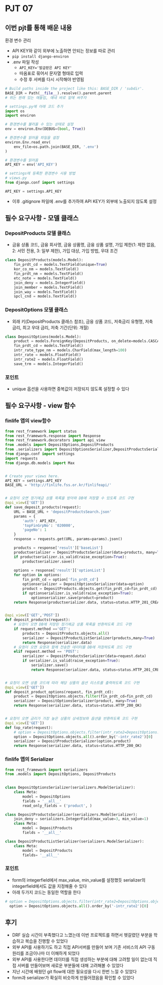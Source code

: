 # PJT 07

## 이번 pjt를 통해 배운 내용

환경 변수 관리

- API KEY와 같이 외부에 노출하면 안되는 정보를 따로 관리
- `pip install django-environ`
- .env 파일 작성
  - `API_KEY='발급받은 API KEY'`
  - 따옴표로 묶어서 문자열 형태로 입력
  - 수정 후 서버를 다시 시작해야 반영됨

```python
# Build paths inside the project like this: BASE_DIR / 'subdir'.
BASE_DIR = Path(__file__).resolve().parent.parent
# 위는 원래 있는 애들임, 얘네 바로 밑에 써주자

# settings.py에 아래 코드 추가
import os
import environ

# 환경변수를 불러올 수 있는 상태로 설정
env = environ.Env(DEBUG=(bool, True))

# 환경변수를 읽어올 파일을 설정
environ.Env.read_env(
    env_file=os.path.join(BASE_DIR, '.env')
)

# 환경변수를 읽어옴
API_KEY = env('API_KEY')

# settings에 등록한 환경변수 사용 방법
# views.py
from django.conf import settings

API_KEY = settings.API_KEY
```

- 이후 .gitignore 파일에 .env를 추가하여 API KEY가 외부에 노출되지 않도록 설정

## 필수 요구사항 - 모델 클래스

### DepositProducts 모델 클래스

- 금융 상품 코드, 금융 회사명, 금융 상품명, 금융 상품 설명, 가입 제한(1: 제한 없음, 2: 서민 전용, 3: 일부 제한), 가입 대상, 가입 방법, 우대 조건

```py
class DepositProducts(models.Model):
    fin_prdt_cd = models.TextField(unique=True)
    kor_co_nm = models.TextField()
    fin_prdt_nm = models.TextField()
    etc_note = models.TextField()
    join_deny = models.IntegerField()
    join_member = models.TextField()
    join_way = models.TextField()
    spcl_cnd = models.TextField()
```

### DepositOptions 모델 클래스

- 외래 키(DepositProducts 클래스 참조), 금융 상품 코드, 저축금리 유형명, 저축 금리, 최고 우대 금리, 저축 기간(단위: 개월)

```py
class DepositOptions(models.Model):
    product = models.ForeignKey(DepositProducts, on_delete=models.CASCADE)
    fin_prdt_cd = models.TextField()
    intr_rate_type_nm = models.CharField(max_length=100)
    intr_rate = models.FloatField()
    intr_rate2 = models.FloatField()
    save_trm = models.IntegerField()
```

### 포인트
- unique 옵션을 사용하면 중복값이 저장되지 않도록 설정할 수 있다

## 필수 요구사항 - view 함수

### finlife 앱의 view함수

```python
from rest_framework import status
from rest_framework.response import Response
from rest_framework.decorators import api_view
from .models import DepositOptions,DepositProducts
from .serializers import DepositOptionsSerializer,DepositProductsSerializer,DepositProductListSerializer
from django.conf import settings
import requests
from django.db.models import Max


# Create your views here.
API_KEY = settings.API_KEY
BASE_URL = 'http://finlife.fss.or.kr/finlifeapi/'


# 요청이 오면 정기예금 상품 목록을 받아와 DB에 저장할 수 있도록 코드 구현
@api_view(['GET'])
def save_deposit_products(request):
    URL = BASE_URL + 'depositProductsSearch.json'
    params = {
        'auth': API_KEY, 
        'topFinGrpNo': '020000', 
        'pageNo': 1
    }
    response = requests.get(URL, params=params).json()

    products = response['result']['baseList']    
    productserializer = DepositProductsSerializer(data=products, many=True)
    if productserializer.is_valid(raise_exception=True):
        productserializer.save()
    
    options = response['result']['optionList']
    for option in options:
        fin_prdt_cd = option['fin_prdt_cd']
        optionserializer = DepositOptionsSerializer(data=option)
        product = DepositProducts.objects.get(fin_prdt_cd=fin_prdt_cd)
        if optionserializer.is_valid(raise_exception=True):
            optionserializer.save(product=product)
    return Response(productserializer.data, status=status.HTTP_201_CREATED)


@api_view(['GET','POST'])
def deposit_products(request):
    # 요청이 오면 DB에 저장된 정기예금 상품 목록을 반환하도록 코드 구현
    if request.method =='GET':
        products = DepositProducts.objects.all()
        serializer = DepositProductListSerializer(products,many=True)
        return Response(serializer.data)
    # 요청이 오면 요청과 함께 전송한 데이터를 DB에 저장하도록 코드 구현
    elif request.method == 'POST':
        serializer = DepositProductsSerializer(data=request.data)
        if serializer.is_valid(raise_exception=True):
            serializer.save()
            return Response(serializer.data, status=status.HTTP_201_CREATED)


# 요청이 오면 상품 코드에 따라 해당 상품의 옵션 리스트를 출력하도록 코드 구현
@api_view(['GET'])
def deposit_product_options(request, fin_prdt_cd):
    product = DepositOptions.objects.filter(fin_prdt_cd=fin_prdt_cd)
    serializer = DepositOptionsSerializer(product, many=True)
    return Response(serializer.data, status=status.HTTP_200_OK)


# 요청이 오면 금리가 가장 높은 상품의 상세정보와 옵션을 반환하도록 코드 구현
@api_view(['GET'])
def top_rate(request):
    # option = DepositOptions.objects.filter(intr_rate2=DepositOptions.objects.aggregate(Max('intr_rate2'))["intr_rate2__max"])[0]
    option = DepositOptions.objects.all().order_by('-intr_rate2')[0]
    serializer = DepositProductsSerializer(option.product)
    return Response(serializer.data, status=status.HTTP_200_OK)
```

### finlife 앱의 Serializer

```python
from rest_framework import serializers
from .models import DepositOptions, DepositProducts

    
class DepositOptionsSerializer(serializers.ModelSerializer):
    class Meta:
        model = DepositOptions
        fields = '__all__'
        read_only_fields = ('product', )

class DepositProductsSerializer(serializers.ModelSerializer):
    join_deny = serializers.IntegerField(max_value=3, min_value=1)
    class Meta:
        model = DepositProducts
        fields = '__all__'

class DepositProductListSerializer(serializers.ModelSerializer):
    class Meta:
        model = DepositProducts
        fields= '__all__'
```

### 포인트
- form의 integerfield에서 max_value, min_value를 설정했듯 serializer의 integerfield에서도 값을 지정해줄 수 있다
- 아래 두가지 코드는 동일한 역할을 한다
```python
# option = DepositOptions.objects.filter(intr_rate2=DepositOptions.objects.aggregate(Max('intr_rate2'))["intr_rate2__max"])[0]
  option = DepositOptions.objects.all().order_by('-intr_rate2')[0]
```

## 후기

- DRF 실습 시간이 부족했다고 느꼈는데 이번 프로젝트를 하면서 헷갈렸던 부분을 학습하고 복습을 진행할 수 있었다
- 외부 API를 사용하기도 하고 직접 API서버를 만들어 보며 기존 서비스의 API 구동 원리를 조금이나마 더 이해하게 되었다
- 외부 API를 사용한다면 데이터를 직접 생성하는 부분에 대해 고려할 일이 없는데 직접 서버를 만들어보며 새로운 부분들에 대해 고려해볼 수 있었다
- 지난 시간에 배웠던 git flow에 대한 필요성을 다시 한번 느낄 수 있었다
- form과 serializer가 확실히 비슷하게 만들어졌음을 확인할 수 있었다
